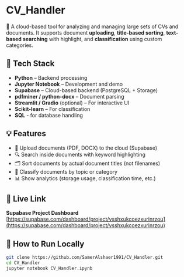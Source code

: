 # CV_Handler

🚀 A cloud-based tool for analyzing and managing large sets of CVs and documents. It supports document **uploading**, **title-based sorting**, **text-based searching** with highlight, and **classification** using custom categories.

## 🔧 Tech Stack
- **Python** – Backend processing
- **Jupyter Notebook** – Development and demo
- **Supabase** – Cloud-based backend (PostgreSQL + Storage)
- **pdfminer / python-docx** – Document parsing
- **Streamlit / Gradio** (optional) – For interactive UI
- **Scikit-learn** – For classification
- **SQL** - for database handling

## 💡 Features

- 📁 Upload documents (PDF, DOCX) to the cloud (Supabase)
- 🔍 Search inside documents with keyword highlighting
- 🗂 Sort documents by actual document titles (not filenames)
- 🧠 Classify documents by topic or category
- 📊 Show analytics (storage usage, classification time, etc.)

## 🔗 Live Link
**Supabase Project Dashboard**  
[https://supabase.com/dashboard/project/vsshxukcoezxurinrzou](https://supabase.com/dashboard/project/vsshxukcoezxurinrzou)

## 🧪 How to Run Locally

```bash
git clone https://github.com/SamerAlshaer1991/CV_Handler.git
cd CV_Handler
jupyter notebook CV_Handler.ipynb
